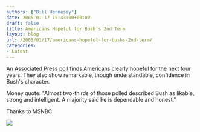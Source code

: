 ```yaml
---
authors: ["Bill Hennessy"]
date: 2005-01-17 15:43:00+00:00
draft: false
title: Americans Hopeful for Bush's 2nd Term
layout: blog
url: /2005/01/17/americans-hopeful-for-bushs-2nd-term/
categories:
- Latest
---
```


[An Associated Press poll ](https://www.msnbc.msn.com/id/6833513/)finds Americans clearly hopeful for the next four years. They also show remarkable, though understandable, confidence in Bush's character.




Money quote: "Almost two-thirds of those polled described Bush as likable, strong and intelligent. A majority said he is dependable and honest." 




Thanks to MSNBC

![](https://blog.billhennessy.com/aggbug.aspx?PostID=939)

